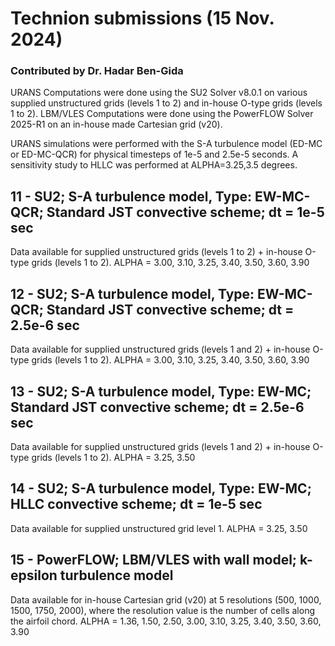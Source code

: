 # Technion submissions (15 Nov. 2024)
### Contributed by Dr. Hadar Ben-Gida

URANS Computations were done using the SU2 Solver v8.0.1 on various supplied unstructured grids (levels 1 to 2) and in-house O-type grids (levels 1 to 2).
LBM/VLES Computations were done using the PowerFLOW Solver 2025-R1 on an in-house made Cartesian grid (v20).

URANS simulations were performed with the S-A turbulence model (ED-MC or ED-MC-QCR) for physical timesteps of 1e-5 and 2.5e-5 seconds.
A sensitivity study to HLLC was performed at ALPHA=3.25,3.5 degrees.

## 11 - SU2; S-A turbulence model, Type: EW-MC-QCR; Standard JST convective scheme; dt = 1e-5 sec
Data available for supplied unstructured grids (levels 1 to 2) + in-house O-type grids (levels 1 to 2).
ALPHA = 3.00, 3.10, 3.25, 3.40, 3.50, 3.60, 3.90

## 12 - SU2; S-A turbulence model, Type: EW-MC-QCR; Standard JST convective scheme; dt = 2.5e-6 sec
Data available for supplied unstructured grids (levels 1 and 2) + in-house O-type grids (levels 1 to 2).
ALPHA = 3.00, 3.10, 3.25, 3.40, 3.50, 3.60, 3.90

## 13 - SU2; S-A turbulence model, Type: EW-MC; Standard JST convective scheme; dt = 2.5e-6 sec
Data available for supplied unstructured grids (levels 1 and 2) + in-house O-type grids (levels 1 to 2).
ALPHA = 3.25, 3.50

## 14 - SU2; S-A turbulence model, Type: EW-MC; HLLC convective scheme; dt = 1e-5 sec
Data available for supplied unstructured grid level 1.
ALPHA = 3.25, 3.50

## 15 - PowerFLOW; LBM/VLES with wall model; k-epsilon turbulence model
Data available for in-house Cartesian grid (v20) at 5 resolutions (500, 1000, 1500, 1750, 2000), where the resolution value is the number of cells along the airfoil chord.
ALPHA = 1.36, 1.50, 2.50, 3.00, 3.10, 3.25, 3.40, 3.50, 3.60, 3.90
